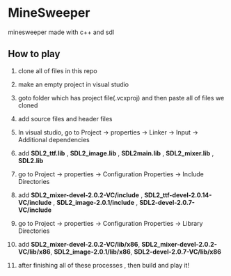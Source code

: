 # MineSweeper
minesweeper made with c++ and sdl





## How to play

1. clone all of files in this repo

2. make an empty project in visual studio

3. goto folder which has project file(.vcxproj) and then paste all of files we cloned

4. add source files and header files

5. In visual studio, go to Project -> properties -> Linker -> Input -> Additional dependencies

6. add  **SDL2_ttf.lib** , **SDL2_image.lib** , **SDL2main.lib** , **SDL2_mixer.lib** , **SDL2.lib**

7. go to Project -> properties -> Configuration Properties -> Include Directories 

8. add **SDL2_mixer-devel-2.0.2-VC/include** , **SDL2_ttf-devel-2.0.14-VC/include** ,  **SDL2_image-2.0.1/include** , **SDL2-devel-2.0.7-VC/include**

9. go to Project -> properties -> Configuration Properties -> Library Directories
 
10. add **SDL2_mixer-devel-2.0.2-VC/lib/x86**, **SDL2_mixer-devel-2.0.2-VC/lib/x86**,  **SDL2_image-2.0.1/lib/x86**,  **SDL2-devel-2.0.7-VC/lib/x86**


11. after finishing all of these processes , then build and play it! 
